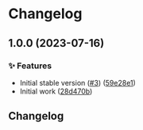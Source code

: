 # Changelog

## 1.0.0 (2023-07-16)


### ✨ Features

* Initial stable version ([#3](https://github.com/release-please-plus/action-lint-pr-title/issues/3)) ([59e28e1](https://github.com/release-please-plus/action-lint-pr-title/commit/59e28e116b89b7a56b0133de42783db2984ea77e))
* Initial work ([28d470b](https://github.com/release-please-plus/action-lint-pr-title/commit/28d470b2e2e3c560c0379aa862bcbebfab046ea7))

## Changelog

